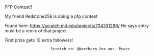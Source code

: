 PFP Contest!!

My friend Redstone256 is doing a pfp contest

Found here: https://scratch.mit.edu/projects/734251266/
He says entry must be a remix of that project

 First prize gets 10 extra followers!




                         Scratch on! @Northern-fox out. Peace